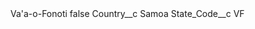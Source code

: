 <?xml version="1.0" encoding="UTF-8"?>
<CustomMetadata xmlns="http://soap.sforce.com/2006/04/metadata" xmlns:xsi="http://www.w3.org/2001/XMLSchema-instance" xmlns:xsd="http://www.w3.org/2001/XMLSchema">
    <label>Va&apos;a-o-Fonoti</label>
    <protected>false</protected>
    <values>
        <field>Country__c</field>
        <value xsi:type="xsd:string">Samoa</value>
    </values>
    <values>
        <field>State_Code__c</field>
        <value xsi:type="xsd:string">VF</value>
    </values>
</CustomMetadata>
